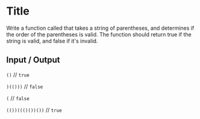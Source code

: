# Title
Write a function called that takes a string of parentheses, and determines if the order of the parentheses is valid. The function should return true if the string is valid, and false if it's invalid.


## Input / Output
`()`             //  `true`

`)(()))`          //  `false`

`(`               //  `false`

`(())((()())())`  //  `true`
